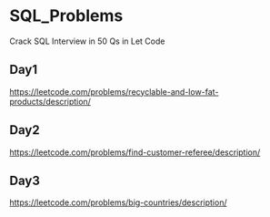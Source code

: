 # SQL_Problems
Crack SQL Interview in 50 Qs in Let Code

## Day1 
https://leetcode.com/problems/recyclable-and-low-fat-products/description/
## Day2
https://leetcode.com/problems/find-customer-referee/description/
## Day3
https://leetcode.com/problems/big-countries/description/
